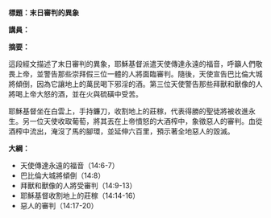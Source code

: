 **標題：末日審判的異象**

**講員：**

**摘要：**

這段經文描述了末日審判的異象，耶穌基督派遣天使傳達永遠的福音，呼籲人們敬畏上帝，並警告那些崇拜假三位一體的人將面臨審判。隨後，天使宣告巴比倫大城將傾倒，因為它讓地上的萬民喝下邪淫的酒。第三位天使警告那些拜獸和獸像的人將喝上帝大怒的酒，並在火與硫磺中受苦。

耶穌基督坐在白雲上，手持鐮刀，收割地上的莊稼，代表得勝的聖徒將被收進永生。另一位天使收取葡萄，將其丟在上帝憤怒的大酒榨中，象徵惡人的審判。血從酒榨中流出，淹沒了馬的腳環，並延伸六百里，預示著全地惡人的毀滅。

**大綱：**

* 天使傳達永遠的福音（14:6-7）
* 巴比倫大城將傾倒（14:8）
* 拜獸和獸像的人將受審判（14:9-13）
* 耶穌基督收割地上的莊稼（14:14-16）
* 惡人的審判（14:17-20）